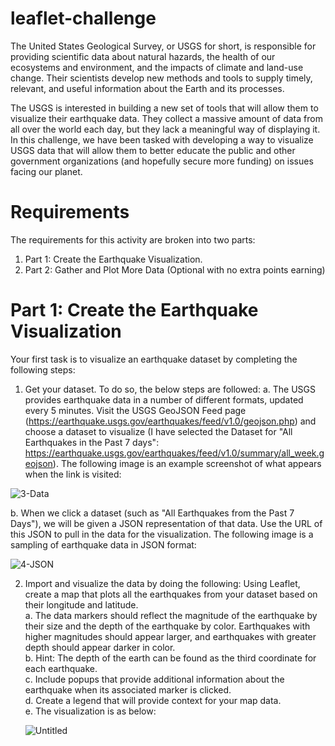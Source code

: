 # leaflet-challenge
The United States Geological Survey, or USGS for short, is responsible for providing scientific data about natural hazards, the health of our ecosystems and environment, and the impacts of climate and land-use change. Their scientists develop new methods and tools to supply timely, relevant, and useful information about the Earth and its processes.

The USGS is interested in building a new set of tools that will allow them to visualize their earthquake data. They collect a massive amount of data from all over the world each day, but they lack a meaningful way of displaying it. In this challenge, we have been tasked with developing a way to visualize USGS data that will allow them to better educate the public and other government organizations (and hopefully secure more funding) on issues facing our planet.

# Requirements
The requirements for this activity are broken into two parts:
1. Part 1: Create the Earthquake Visualization.  <br>
2. Part 2: Gather and Plot More Data (Optional with no extra points earning)

# Part 1: Create the Earthquake Visualization
Your first task is to visualize an earthquake dataset by completing the following steps:

1. Get your dataset. To do so, the below steps are followed:
   a. The USGS provides earthquake data in a number of different formats, updated every 5 minutes. Visit the USGS GeoJSON Feed page (https://earthquake.usgs.gov/earthquakes/feed/v1.0/geojson.php) and choose a dataset to visualize (I have selected the Dataset for "All Earthquakes in the Past 7 days": https://earthquake.usgs.gov/earthquakes/feed/v1.0/summary/all_week.geojson). The following image is an example screenshot of what appears when the link is visited:

![3-Data](https://github.com/Pooja14n/leaflet-challenge/assets/144713762/0edcf48f-2514-4001-ade0-ae2d0b14bb92)

   b. When we click a dataset (such as "All Earthquakes from the Past 7 Days"), we will be given a JSON representation of that data. Use the URL of this JSON to pull in the data for the visualization. The following image is a sampling of earthquake data in JSON format:

   ![4-JSON](https://github.com/Pooja14n/leaflet-challenge/assets/144713762/42c3a7a4-d623-431f-ac8c-ec33f5914d7f)

2. Import and visualize the data by doing the following:
Using Leaflet, create a map that plots all the earthquakes from your dataset based on their longitude and latitude. <br>
   a. The data markers should reflect the magnitude of the earthquake by their size and the depth of the earthquake by color. Earthquakes with higher magnitudes should appear larger, and earthquakes with greater depth should appear darker in color. <br>
   b. Hint: The depth of the earth can be found as the third coordinate for each earthquake. <br>
   c. Include popups that provide additional information about the earthquake when its associated marker is clicked. <br>
   d. Create a legend that will provide context for your map data. <br>
   e. The visualization is as below:
   
   ![Untitled](https://github.com/Pooja14n/leaflet-challenge/assets/144713762/25177ab7-f65c-4265-8745-6b11a4c0f847)


   
